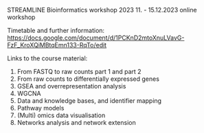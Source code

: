 STREAMLINE Bioinformatics workshop 2023
11. - 15.12.2023 online workshop

Timetable and further information:
https://docs.google.com/document/d/1PCKnD2mtoXnuLVavG-FzF_KroXQiMBtqEmn133-RqTo/edit 

Links to the course material:
1. From FASTQ to raw counts part 1 and part 2
2. From raw counts to differentially expressed genes
3. GSEA and overrepresentation analysis
4. WGCNA
5. Data and knowledge bases, and identifier mapping
6. Pathway models
7. (Multi) omics data visualisation
8. Networks analysis and network extension
